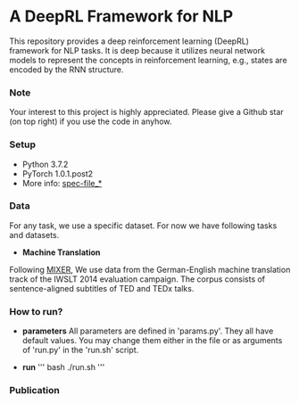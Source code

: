 # A DeepRL Framework for NLP 

This repository provides a deep reinforcement learning (DeepRL) framework for NLP tasks. It is deep because it utilizes neural network models to represent the concepts in reinforcement learning, e.g., states are encoded by the RNN structure. 

### Note ###

Your interest to this project is highly appreciated. Please give a Github star (on top right) if you use the code in anyhow. 

### Setup ###
* Python 3.7.2
* PyTorch 1.0.1.post2
* More info: [spec-file_*](https://github.com/MMesgar/DeepRL_framework/tree/master/documentation)

### Data ###
For any task, we use a specific dataset. For now we have following tasks and datasets.

* **Machine Translation**

Following [MIXER](https://arxiv.org/pdf/1511.06732.pdf), We use data from the German-English machine translation track of the IWSLT 2014 evaluation campaign. 
The corpus consists of sentence-aligned subtitles of TED and TEDx talks. 


### How to run? ###
* **parameters** 
All parameters are defined in 'params.py'. They all have default values. You may change them either in the file or as arguments of 'run.py' in the 'run.sh' script. 

* **run** 
'''
bash ./run.sh
'''



### Publication ###
